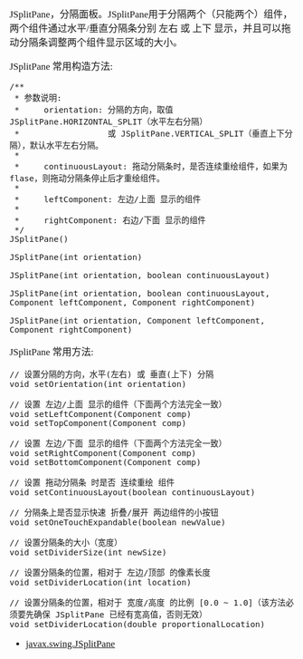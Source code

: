 <span  style="font-family: Simsun,serif; font-size: 17px; ">

JSplitPane，分隔面板。JSplitPane用于分隔两个（只能两个）组件，两个组件通过水平/垂直分隔条分别 左右 或 上下 显示，并且可以拖动分隔条调整两个组件显示区域的大小。

JSplitPane 常用构造方法:

~~~
/**
 * 参数说明:
 *     orientation: 分隔的方向，取值 JSplitPane.HORIZONTAL_SPLIT（水平左右分隔） 
 *                  或 JSplitPane.VERTICAL_SPLIT（垂直上下分隔），默认水平左右分隔。
 *                  
 *     continuousLayout: 拖动分隔条时，是否连续重绘组件，如果为flase，则拖动分隔条停止后才重绘组件。
 *     
 *     leftComponent: 左边/上面 显示的组件
 *     
 *     rightComponent: 右边/下面 显示的组件
 */
JSplitPane()

JSplitPane(int orientation)

JSplitPane(int orientation, boolean continuousLayout)

JSplitPane(int orientation, boolean continuousLayout, Component leftComponent, Component rightComponent)

JSplitPane(int orientation, Component leftComponent, Component rightComponent)
~~~

JSplitPane 常用方法:

~~~
// 设置分隔的方向，水平(左右) 或 垂直(上下) 分隔
void setOrientation(int orientation)

// 设置 左边/上面 显示的组件（下面两个方法完全一致）
void setLeftComponent(Component comp)
void setTopComponent(Component comp)

// 设置 左边/下面 显示的组件（下面两个方法完全一致）
void setRightComponent(Component comp)
void setBottomComponent(Component comp)

// 设置 拖动分隔条 时是否 连续重绘 组件
void setContinuousLayout(boolean continuousLayout)

// 分隔条上是否显示快速 折叠/展开 两边组件的小按钮
void setOneTouchExpandable(boolean newValue)

// 设置分隔条的大小（宽度）
void setDividerSize(int newSize)

// 设置分隔条的位置，相对于 左边/顶部 的像素长度
void setDividerLocation(int location)

// 设置分隔条的位置，相对于 宽度/高度 的比例 [0.0 ~ 1.0]（该方法必须要先确保 JSplitPane 已经有宽高值，否则无效）
void setDividerLocation(double proportionalLocation)
~~~


- [javax.swing.JSplitPane](https://docs.oracle.com/javase/8/docs/api/javax/swing/JSplitPane.html)

</span>